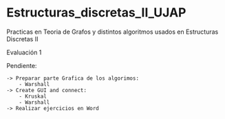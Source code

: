 # Estructuras_discretas_II_UJAP
Practicas en Teoria de Grafos y distintos algoritmos usados en Estructuras Discretas II

Evaluación 1

  Pendiente:
  
    -> Preparar parte Grafica de los algorimos:
        - Warshall
    -> Create GUI and connect:
        - Kruskal
        - Warshall
    -> Realizar ejercicios en Word
    
